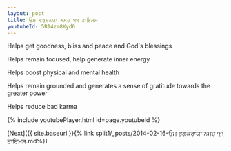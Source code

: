 ```yaml
---
layout: post
title: ਓਮ ਵਰੁਸ਼ਨਯਾ ਨਮਹ ੧੧ ਟਾਇਮਸ
youtubeId: 5R14zm8Kyd0
---
```

 
 
Helps get goodness, bliss and peace and God's blessings
 
Helps remain focused, help generate inner energy 
 
Helps boost physical and mental health 
 
Helps remain grounded and generates a sense of gratitude towards the greater power 
 
Helps reduce bad karma
 
 
 
 


{% include youtubePlayer.html id=page.youtubeId %}
 
[Next]({{ site.baseurl }}{% link  split1/_posts/2014-02-16-ਓਮ ਭਗਕਰਾਯਾ ਨਮਹ ੧੧ ਟਾਇਮਸ.md%})
 
